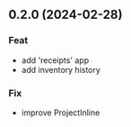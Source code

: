 ## 0.2.0 (2024-02-28)

### Feat

- add 'receipts' app
- add inventory history

### Fix

- improve ProjectInline
